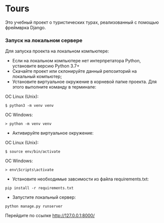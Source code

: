 # Tours
Это учебный проект о туристических турах, реализованный с помощью фреймврка Django.

### Запуск на локальном сервере
Для запуска проекта на локальном компьютере:
+ Если на локальном компьютере нет интерпретатора Python, установите версию Python 3.7+ 
+ Cкачайте проект или склонируйте данный репозиторий на локальный компьютер; 
+ Установите виртуальное окружение в корневой папке проекта.
Для этого выполните команду в терминале:

ОС Linux (Unix):
```
$ python3 -m venv venv
```
ОС Windows:
```
> python -m venv venv
```
+ Активируйте виртуальное окружение:

ОС Linux (Unix):
```
$ source env/bin/activate
```
ОС Windows:
```
> env\Scripts\activate
```
+ Установите необходимые завсимости из файла requirements.txt:
```
pip install -r requirements.txt
```
+ Запустите локальный сервер:
```
python manage.py runserver
```
Перейдите по ссылке http://127.0.0.1:8000/
